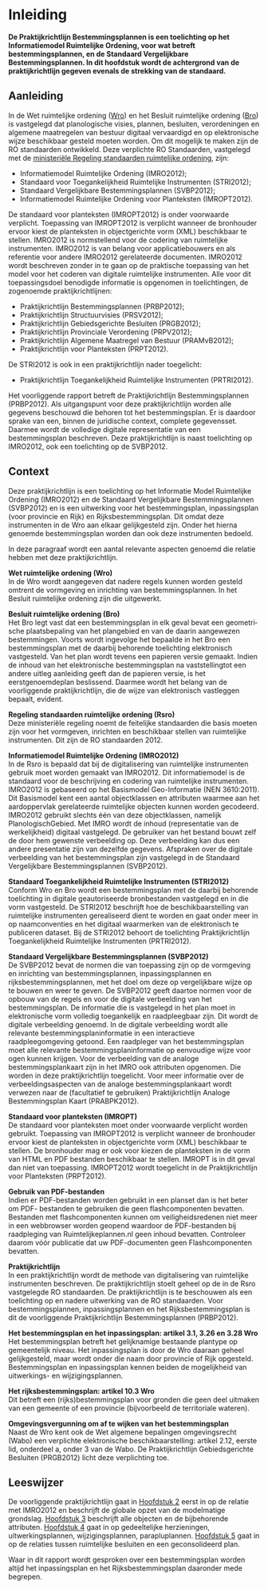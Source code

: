 # Inleiding

**De Praktijkrichtlijn Bestemmingsplannen is een toelichting op het
Informatiemodel Ruimtelijke Ordening, voor wat betreft bestemmingsplannen, en de
Standaard Vergelijkbare Bestemmingsplannen. In dit hoofdstuk wordt de
achtergrond van de praktijkrichtlijn gegeven evenals de strekking van de
standaard.**

## Aanleiding

In de Wet ruimtelijke ordening ([Wro](http://wetten.overheid.nl/BWBR0020449)) en het Besluit ruimtelijke ordening ([Bro](http://wetten.overheid.nl/BWBR0023798)) is vastgelegd dat planologische visies, plannen, besluiten, verordeningen en
algemene maatregelen van bestuur digitaal vervaardigd en op elektronische wijze
beschikbaar gesteld moeten worden. Om dit mogelijk te maken zijn de RO
standaarden ontwikkeld. Deze verplichte RO Standaarden, vastgelegd met de [ministeriële Regeling standaarden ruimtelijke ordening](http://wetten.overheid.nl/BWBR0031829), zijn:  
-   Informatiemodel Ruimtelijke Ordening (IMRO2012);
-   Standaard voor Toegankelijkheid Ruimtelijke Instrumenten (STRI2012);
-   Standaard Vergelijkbare Bestemmingsplannen (SVBP2012);
-   Informatiemodel Ruimtelijke Ordening voor Planteksten (IMROPT2012).

De standaard voor planteksten (IMROPT2012) is onder voorwaarde verplicht.
Toepassing van IMROPT2012 is verplicht wanneer de bronhouder ervoor kiest de
planteksten in objectgerichte vorm (XML) beschikbaar te stellen.
IMRO2012 is normstellend voor de codering van ruimtelijke instrumenten. IMRO2012
is van belang voor applicatiebouwers en als referentie voor andere IMRO2012
gerelateerde documenten. IMRO2012 wordt beschreven zonder in te gaan op de
praktische toepassing van het model voor het coderen van digitale ruimtelijke
instrumenten. Alle voor dit toepassingsdoel benodigde informatie is opgenomen in
toelichtingen, de zogenoemde praktijkrichtlijnen:  
-   Praktijkrichtlijn Bestemmingsplannen (PRBP2012);
-   Praktijkrichtlijn Structuurvisies (PRSV2012);
-   Praktijkrichtlijn Gebiedsgerichte Besluiten (PRGB2012);
-   Praktijkrichtlijn Provinciale Verordening (PRPV2012);
-   Praktijkrichtlijn Algemene Maatregel van Bestuur (PRAMvB2012);
-   Praktijkrichtlijn voor Planteksten (PRPT2012).

De STRI2012 is ook in een praktijkrichtlijn nader toegelicht:  
-   Praktijkrichtlijn Toegankelijkheid Ruimtelijke Instrumenten (PRTRI2012).

Het voorliggende rapport betreft de Praktijkrichtlijn Bestemmingsplannen
(PRBP2012). Als uitgangspunt voor deze praktijkrichtlijn worden alle gegevens
beschouwd die behoren tot het bestemmingsplan. Er is daardoor sprake van een,
binnen de juridische context, complete gegevensset. Daarmee wordt de volledige
digitale representatie van een bestemmingsplan beschreven. Deze
praktijkrichtlijn is naast toelichting op IMRO2012, ook een toelichting op de
SVBP2012.

## Context

Deze praktijkrichtlijn is een toelichting op het Informatie Model Ruimtelijke
Ordening (IMRO2012) en de Standaard Vergelijkbare Bestemmingsplannen (SVBP2012)
en is een uitwerking voor het bestemmingsplan, inpassingsplan (voor provincie en
Rijk) en Rijksbestemmingsplan. Dit omdat deze instrumenten in de Wro aan elkaar
gelijkgesteld zijn. Onder het hierna genoemde bestemmingsplan worden dan ook
deze instrumenten bedoeld.

In deze paragraaf wordt een aantal relevante aspecten genoemd die relatie hebben
met deze praktijkrichtlijn.

**Wet ruimtelijke ordening (Wro)**  
In de Wro wordt aangegeven dat nadere regels kunnen worden gesteld omtrent de
vormgeving en inrichting van bestemmingsplannen. In het Besluit ruimtelijke
ordening zijn die uitgewerkt.

**Besluit ruimtelijke ordening (Bro)**  
Het Bro legt vast dat een bestemmingsplan in elk geval bevat een geometri­sche
plaatsbepaling van het plangebied en van de daarin aangewezen bestemmingen.
Voorts wordt ingevolge het bepaalde in het Bro een bestemmingsplan met de
daarbij behorende toelichting elektronisch vastgesteld. Van het plan wordt
tevens een papieren versie gemaakt. Indien de inhoud van het elektronische
bestemmingsplan na vaststellingtot een andere uitleg aanleiding geeft dan de
papieren versie, is het eerstgenoemdeplan beslissend. Daarmee wordt het belang
van de voorliggende praktijkrichtlijn, die de wijze van elektronisch vastleggen
bepaalt, evident.

**Regeling standaarden ruimtelijke ordening (Rsro)**  
Deze ministeriële regeling noemt de feitelijke standaarden die basis moeten zijn
voor het vormgeven, inrichten en beschikbaar stellen van ruimtelijke
instrumenten. Dit zijn de RO standaarden 2012.

**Informatiemodel Ruimtelijke Ordening (IMRO2012)**  
In de Rsro is bepaald dat bij de digitalisering van ruimtelijke instrumenten
gebruik moet worden gemaakt van IMRO2012. Dit informatiemodel is de standaard
voor de beschrijving en codering van ruimtelijke instrumenten. IMRO2012 is
gebaseerd op het Basismodel Geo-Informatie (NEN 3610:2011). Dit Basismodel
kent een aantal objectklassen en attributen waarmee aan het aardoppervlak
gerelateerde ruimtelijke objecten kunnen worden gecodeerd. IMRO2012 gebruikt
slechts één van deze objectklassen, namelijk PlanologischGebied.
Met IMRO wordt de inhoud (representatie van de werkelijkheid) digitaal
vastgelegd. De gebruiker van het bestand bouwt zelf de door hem gewenste
verbeelding op. Deze verbeelding kan dus een andere presentatie zijn van
dezelfde gegevens. Afspraken over de digitale verbeelding van het
bestemmingsplan zijn vastgelegd in de Standaard Vergelijkbare Bestemmingsplannen
(SVBP2012).

**Standaard Toegankelijkheid Ruimtelijke Instrumenten (STRI2012)**  
Conform Wro en Bro wordt een bestemmingsplan met de daarbij behorende
toelichting in digitale geautoriseerde bronbestanden vastgelegd en in die vorm
vastgesteld. De STRI2012 beschrijft hoe de beschikbaarstelling van ruimtelijke
instrumenten gerealiseerd dient te worden en gaat onder meer in op
naamconventies en het digitaal waarmerken van de elektronisch te publiceren
dataset. Bij de STRI2012 behoort de toelichting Praktijkrichtlijn
Toegankelijkheid Ruimtelijke Instrumenten (PRTRI2012).

**Standaard Vergelijkbare Bestemmingsplannen (SVBP2012)**  
De SVBP2012 bevat de normen die van toepassing zijn op de vormgeving en
inrichting van bestemmingsplannen, inpassingsplannen en rijksbestemmingsplannen,
met het doel om deze op vergelijkbare wijze op te bouwen en weer te geven. De
SVBP2012 geeft daartoe normen voor de opbouw van de regels en voor de digitale
verbeelding van het bestemmingsplan.
De informatie die is vastgelegd in het plan moet in elektronische vorm volledig
toegankelijk en raadpleegbaar zijn. Dit wordt de digitale verbeelding genoemd.
In de digitale verbeelding wordt alle relevante bestemmingsplaninformatie in een
interactieve raadpleegomgeving getoond. Een raadpleger van het bestemmingsplan
moet alle relevante bestemmingsplaninformatie op eenvoudige wijze voor ogen
kunnen krijgen.
Voor de verbeelding van de analoge bestemmingsplankaart zijn in het IMRO ook
attributen opgenomen. Die worden in deze praktijkrichtlijn toegelicht. Voor meer
informatie over de verbeeldingsaspecten van de analoge bestemmingsplankaart
wordt verwezen naar de (facultatief te gebruiken) Praktijkrichtlijn Analoge
Bestemmingsplan Kaart (PRABPK2012).

**Standaard voor planteksten (IMROPT)**  
De standaard voor planteksten moet onder voorwaarde verplicht worden gebruikt.
Toepassing van IMROPT2012 is verplicht wanneer de bronhouder ervoor kiest de
planteksten in objectgerichte vorm (XML) beschikbaar te stellen. De bronhouder
mag er ook voor kiezen de planteksten in de vorm van HTML en PDF bestanden
beschikbaar te stellen. IMROPT is in dit geval dan niet van toepassing.
IMROPT2012 wordt toegelicht in de Praktijkrichtlijn voor Planteksten (PRPT2012).

**Gebruik van PDF-bestanden**  
Indien er PDF-bestanden worden gebruikt in een planset dan is het beter om PDF-
bestanden te gebruiken die geen flashcomponenten bevatten. Bestanden met
flashcomponenten kunnen om veiligheidsredenen niet meer in een webbrowser worden
geopend waardoor de PDF-bestanden bij raadpleging van Ruimtelijkeplannen.nl geen
inhoud bevatten.
Controleer daarom vóór publicatie dat uw PDF-documenten geen Flashcomponenten
bevatten.

**Praktijkrichtlijn**  
In een praktijkrichtlijn wordt de methode van digitalisering van ruimtelijke
instrumenten beschreven. De praktijkrichtlijn stoelt geheel op de in de Rsro
vastgelegde RO standaarden. De praktijkrichtlijn is te beschouwen als een
toelichting op en nadere uitwerking van de RO standaarden. Voor
bestemmingsplannen, inpassingsplannen en het Rijksbestemmingsplan is dit de
voorliggende Praktijkrichtlijn Bestemmingsplannen (PRBP2012).

**Het bestemmingsplan en het inpassingsplan: artikel 3.1, 3.26 en 3.28 Wro**  
Het bestemmingsplan betreft het gelijknamige bestaande plantype op gemeentelijk
niveau. Het inpassingsplan is door de Wro daaraan geheel gelijkgesteld, maar
wordt onder die naam door provincie of Rijk opgesteld. Bestemmingsplan en
inpassingsplan kennen beiden de mogelijkheid van uitwerkings- en
wijzigingsplannen.

**Het rijksbestemmingsplan: artikel 10.3 Wro**  
Dit betreft een (rijks)bestemmingsplan voor gronden die geen deel uitmaken van
een ge­meen­te of een provincie (bijvoorbeeld de territoriale wateren).

**Omgevingsvergunning om af te wijken van het bestemmingsplan**  
Naast de Wro kent ook de Wet algemene bepalingen omgevingsrecht (Wabo) een
verplichte elektronische beschikbaarstelling: artikel 2.12, eerste lid,
onderdeel a, onder 3 van de Wabo. De Praktijkrichtlijn Gebiedsgerichte Besluiten
(PRGB2012) licht deze verplichting toe.

## Leeswijzer

De voorliggende praktijkrichtlijn gaat in [Hoofdstuk 2](#H02) eerst in op de relatie met
IMRO2012 en beschrijft de globale opzet van de modelmatige grondslag. [Hoofdstuk
3](#H03) beschrijft alle objecten en de bijbehorende attributen. [Hoofdstuk 4](#H04) gaat in
op gedeeltelijke herzieningen, uitwerkingsplannen, wijzigingsplannen,
parapluplannen. [Hoofdstuk 5](#H05) gaat in op de relaties tussen ruimtelijke besluiten
en een geconsolideerd plan.

Waar in dit rapport wordt gesproken over een bestemmingsplan worden altijd het
inpassingsplan en het Rijksbestemmingsplan daaronder mede begrepen.
